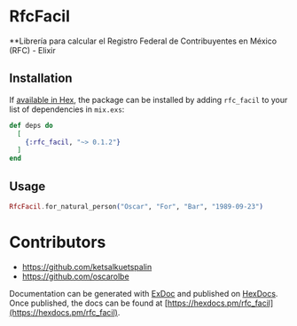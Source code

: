 # RfcFacil

**Librería para calcular el Registro Federal de Contribuyentes en México (RFC) - Elixir

## Installation

If [available in Hex](https://hex.pm/docs/publish), the package can be installed
by adding `rfc_facil` to your list of dependencies in `mix.exs`:

```elixir
def deps do
  [
    {:rfc_facil, "~> 0.1.2"}
  ]
end
```

## Usage

```elixir
RfcFacil.for_natural_person("Oscar", "For", "Bar", "1989-09-23")
```

# Contributors

- https://github.com/ketsalkuetspalin
- https://github.com/oscarolbe

Documentation can be generated with [ExDoc](https://github.com/elixir-lang/ex_doc)
and published on [HexDocs](https://hexdocs.pm). Once published, the docs can
be found at [https://hexdocs.pm/rfc_facil](https://hexdocs.pm/rfc_facil).

